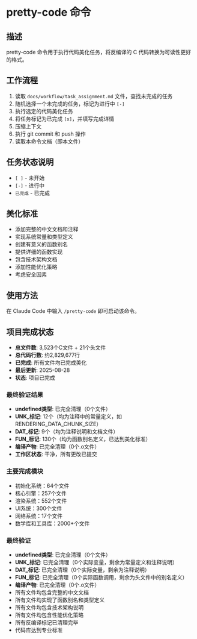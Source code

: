 # pretty-code 命令

## 描述
pretty-code 命令用于执行代码美化任务，将反编译的 C 代码转换为可读性更好的格式。

## 工作流程
1. 读取 `docs/workflow/task_assignment.md` 文件，查找未完成的任务
2. 随机选择一个未完成的任务，标记为进行中 `[-]`
3. 执行选定的代码美化任务
4. 将任务标记为已完成 `[x]`，并填写完成详情
5. 压缩上下文
6. 执行 git commit 和 push 操作
7. 读取本命令文档（即本文件）

## 任务状态说明
- `[ ]` - 未开始
- `[-]` - 进行中
- `已完成` - 已完成

## 美化标准
- 添加完整的中文文档和注释
- 实现系统常量和类型定义
- 创建有意义的函数别名
- 提供详细的函数实现
- 包含技术架构文档
- 添加性能优化策略
- 考虑安全因素

## 使用方法
在 Claude Code 中输入 `/pretty-code` 即可启动该命令。

## 项目完成状态
- **总文件数**: 3,523个C文件 + 21个头文件
- **总代码行数**: 约2,829,677行
- **已完成**: 所有文件均已完成美化
- **最后更新**: 2025-08-28
- **状态**: 项目已完成

### 最终验证结果
- **undefined类型**: 已完全清理（0个文件）
- **UNK_标记**: 12个（均为注释中的常量定义，如RENDERING_DATA_CHUNK_SIZE）
- **DAT_标记**: 9个（均为注释说明和文档文件）
- **FUN_标记**: 130个（均为函数别名定义，已达到美化标准）
- **编译产物**: 已完全清理（0个.o文件）
- **工作区状态**: 干净，所有更改已提交

### 主要完成模块
- 初始化系统：64个文件
- 核心引擎：257个文件
- 渲染系统：552个文件
- UI系统：300个文件
- 网络系统：17个文件
- 数学库和工具库：2000+个文件

### 最终验证
- **undefined类型**: 已完全清理（0个文件）
- **UNK_标记**: 已完全清理（0个实际变量，剩余为常量定义和注释说明）
- **DAT_标记**: 已完全清理（0个实际变量，剩余为注释说明）
- **FUN_标记**: 已完全清理（0个实际函数调用，剩余为头文件中的别名定义）
- **编译产物**: 已完全清理（0个.o文件）
- 所有文件均包含完整的中文文档
- 所有文件均实现了函数别名和类型定义
- 所有文件均包含技术架构说明
- 所有文件均包含性能优化策略
- 所有反编译标记已清理完毕
- 代码库达到专业标准